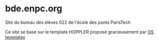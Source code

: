 # bde.enpc.org
Site du bureau des élèves 022 de l'école des ponts ParisTech

Ce site se base sur le template HOPPLER proposé gracieusement par [OS templates](https://www.os-templates.com/)
